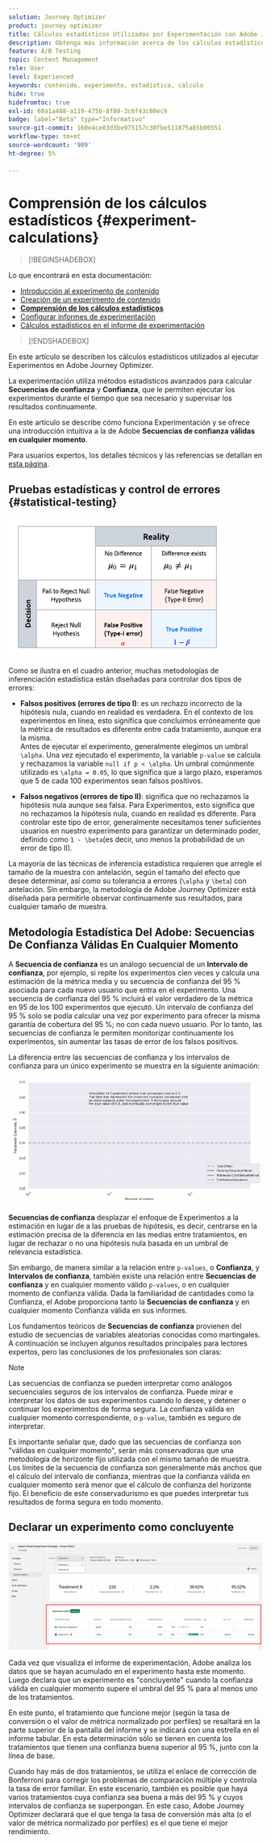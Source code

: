 ```yaml
---
solution: Journey Optimizer
product: journey optimizer
title: Cálculos estadísticos Utilizados por Experimentación con Adobe Journey Optimizer
description: Obtenga más información acerca de los cálculos estadísticos utilizados al ejecutar experimentos
feature: A/B Testing
topic: Content Management
role: User
level: Experienced
keywords: contenido, experimento, estadística, cálculo
hide: true
hidefromtoc: true
exl-id: 60a1a488-a119-475b-8f80-3c6f43c80ec9
badge: label="Beta" type="Informativo"
source-git-commit: 160e4ce03d3be975157c30fbe511875a85b00551
workflow-type: tm+mt
source-wordcount: '909'
ht-degree: 5%

---
```


# Comprensión de los cálculos estadísticos {#experiment-calculations}

>[!BEGINSHADEBOX]

Lo que encontrará en esta documentación:

* [Introducción al experimento de contenido](get-started-experiment.md)
* [Creación de un experimento de contenido](content-experiment.md)
* **[Comprensión de los cálculos estadísticos](experiment-calculations.md)**
* [Configurar informes de experimentación](reporting-configuration.md)
* [Cálculos estadísticos en el informe de experimentación](experiment-report-calculations.md)

>[!ENDSHADEBOX]

En este artículo se describen los cálculos estadísticos utilizados al ejecutar Experimentos en Adobe Journey Optimizer.

La experimentación utiliza métodos estadísticos avanzados para calcular **Secuencias de confianza** y **Confianza**, que le permiten ejecutar los experimentos durante el tiempo que sea necesario y supervisar los resultados continuamente.

En este artículo se describe cómo funciona Experimentación y se ofrece una introducción intuitiva a la de Adobe **Secuencias de confianza válidas en cualquier momento**.

Para usuarios expertos, los detalles técnicos y las referencias se detallan en [esta página](../campaigns/assets/confidence_sequence_technical_details.pdf).

## Pruebas estadísticas y control de errores {#statistical-testing}

![](assets/technote_1.png)

Como se ilustra en el cuadro anterior, muchas metodologías de inferenciación estadística están diseñadas para controlar dos tipos de errores:

* **Falsos positivos (errores de tipo I)**: es un rechazo incorrecto de la hipótesis nula, cuando en realidad es verdadera. En el contexto de los experimentos en línea, esto significa que concluimos erróneamente que la métrica de resultados es diferente entre cada tratamiento, aunque era la misma.
   </br>Antes de ejecutar el experimento, generalmente elegimos un umbral `\alpha`. Una vez ejecutado el experimento, la variable `p-value` se calcula y rechazamos la variable `null if p < \alpha`. Un umbral comúnmente utilizado es `\alpha = 0.05`, lo que significa que a largo plazo, esperamos que 5 de cada 100 experimentos sean falsos positivos.

* **Falsos negativos (errores de tipo II)**: significa que no rechazamos la hipótesis nula aunque sea falsa. Para Experimentos, esto significa que no rechazamos la hipótesis nula, cuando en realidad es diferente. Para controlar este tipo de error, generalmente necesitamos tener suficientes usuarios en nuestro experimento para garantizar un determinado poder, definido como `1 - \beta`(es decir, uno menos la probabilidad de un error de tipo II).

La mayoría de las técnicas de inferencia estadística requieren que arregle el tamaño de la muestra con antelación, según el tamaño del efecto que desee determinar, así como su tolerancia a errores (`\alpha` y `\beta`) con antelación. Sin embargo, la metodología de Adobe Journey Optimizer está diseñada para permitirle observar continuamente sus resultados, para cualquier tamaño de muestra.

## Metodología Estadística Del Adobe: Secuencias De Confianza Válidas En Cualquier Momento

A **Secuencia de confianza** es un análogo secuencial de un **Intervalo de confianza**, por ejemplo, si repite los experimentos cien veces y calcula una estimación de la métrica media y su secuencia de confianza del 95 % asociada para cada nuevo usuario que entra en el experimento. Una secuencia de confianza del 95 % incluirá el valor verdadero de la métrica en 95 de los 100 experimentos que ejecutó. Un intervalo de confianza del 95 % solo se podía calcular una vez por experimento para ofrecer la misma garantía de cobertura del 95 %; no con cada nuevo usuario. Por lo tanto, las secuencias de confianza le permiten monitorizar continuamente los experimentos, sin aumentar las tasas de error de los falsos positivos.

La diferencia entre las secuencias de confianza y los intervalos de confianza para un único experimento se muestra en la siguiente animación:

![](assets/technote_2.gif)

**Secuencias de confianza** desplazar el enfoque de Experimentos a la estimación en lugar de a las pruebas de hipótesis, es decir, centrarse en la estimación precisa de la diferencia en las medias entre tratamientos, en lugar de rechazar o no una hipótesis nula basada en un umbral de relevancia estadística.

Sin embargo, de manera similar a la relación entre `p-values`, o **Confianza**, y **Intervalos de confianza**, también existe una relación entre **Secuencias de confianza** y en cualquier momento válido `p-values`, o en cualquier momento de confianza válida. Dada la familiaridad de cantidades como la Confianza, el Adobe proporciona tanto la **Secuencias de confianza** y en cualquier momento Confianza válida en sus informes.

Los fundamentos teóricos de **Secuencias de confianza** provienen del estudio de secuencias de variables aleatorias conocidas como martingales. A continuación se incluyen algunos resultados principales para lectores expertos, pero las conclusiones de los profesionales son claras:

>[!NOTE]
>
>Las secuencias de confianza se pueden interpretar como análogos secuenciales seguros de los intervalos de confianza. Puede mirar e interpretar los datos de sus experimentos cuando lo desee, y detener o continuar los experimentos de forma segura. La confianza válida en cualquier momento correspondiente, o `p-value`, también es seguro de interpretar.

Es importante señalar que, dado que las secuencias de confianza son &quot;válidas en cualquier momento&quot;, serán más conservadoras que una metodología de horizonte fijo utilizada con el mismo tamaño de muestra. Los límites de la secuencia de confianza son generalmente más anchos que el cálculo del intervalo de confianza, mientras que la confianza válida en cualquier momento será menor que el cálculo de confianza del horizonte fijo. El beneficio de este conservadurismo es que puedes interpretar tus resultados de forma segura en todo momento.

## Declarar un experimento como concluyente

![](assets/experimentation_report_2.png)

Cada vez que visualiza el informe de experimentación, Adobe analiza los datos que se hayan acumulado en el experimento hasta este momento. Luego declara que un experimento es &quot;concluyente&quot; cuando la confianza válida en cualquier momento supere el umbral del 95 % para al menos uno de los tratamientos.

En este punto, el tratamiento que funcione mejor (según la tasa de conversión o el valor de métrica normalizado por perfiles) se resaltará en la parte superior de la pantalla del informe y se indicará con una estrella en el informe tabular. En esta determinación sólo se tienen en cuenta los tratamientos que tienen una confianza buena superior al 95 %, junto con la línea de base.

Cuando hay más de dos tratamientos, se utiliza el enlace de corrección de Bonferroni para corregir los problemas de comparación múltiple y controla la tasa de error familiar. En este escenario, también es posible que haya varios tratamientos cuya confianza sea buena a más del 95 % y cuyos intervalos de confianza se superpongan. En este caso, Adobe Journey Optimizer declarará que el que tenga la tasa de conversión más alta (o el valor de métrica normalizado por perfiles) es el que tiene el mejor rendimiento.

